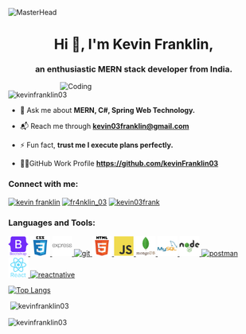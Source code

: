 ![MasterHead](https://i.pinimg.com/originals/2f/f4/28/2ff428006f3ade5f10beac69372062ab.gif)

<h1 align="center">Hi 👋, I'm Kevin Franklin,</h1>
<h3 align="center">an enthusiastic MERN stack developer from India.</h3>

<img align="right" alt="Coding" width="400" src="https://camo.githubusercontent.com/7126894c136cfcea2ead9679838b0ca5b8bf50f64c0b76dc0e69e75d9fc57314/68747470733a2f2f7237713677397a362e726f636b657463646e2e6d652f6361726565722f77702d636f6e74656e742f75706c6f6164732f323032302f30332f68656c6c6f2e676966">

<p align="left"> <img src="https://komarev.com/ghpvc/?username=kevinfranklin03&label=Profile%20views&color=0e75b6&style=flat" alt="kevinfranklin03" /> </p>

- 💬 Ask me about **MERN, C#, Spring Web Technology.**

- 📬 Reach me through **kevin03franklin@gmail.com**

- ⚡ Fun fact, **trust me I execute plans perfectly.**

- 🐱‍👤GitHub Work Profile **https://github.com/kevinFranklin03**

<h3 align="left">Connect with me:</h3>
<p align="left">
<a href="https://www.linkedin.com/in/kevinfranklin03/" target="blank"><img align="center" src="https://raw.githubusercontent.com/rahuldkjain/github-profile-readme-generator/master/src/images/icons/Social/linked-in-alt.svg" alt="kevin franklin" height="30" width="40" /></a>
<a href="https://instagram.com/fr4nklin_03" target="blank"><img align="center" src="https://raw.githubusercontent.com/rahuldkjain/github-profile-readme-generator/master/src/images/icons/Social/instagram.svg" alt="fr4nklin_03" height="30" width="40" /></a>
<a href="https://www.codechef.com/users/kevin03frank" target="blank"><img align="center" src="https://cdn.jsdelivr.net/npm/simple-icons@3.1.0/icons/codechef.svg" alt="kevin03frank" height="30" width="40" /></a>
</p>

<h3 align="left">Languages and Tools:</h3>
<p align="left"> <a href="https://getbootstrap.com" target="_blank" rel="noreferrer"> <img src="https://raw.githubusercontent.com/devicons/devicon/master/icons/bootstrap/bootstrap-plain-wordmark.svg" alt="bootstrap" width="40" height="40"/> </a> <a href="https://www.w3schools.com/css/" target="_blank" rel="noreferrer"> <img src="https://raw.githubusercontent.com/devicons/devicon/master/icons/css3/css3-original-wordmark.svg" alt="css3" width="40" height="40"/> </a> <a href="https://expressjs.com" target="_blank" rel="noreferrer"> <img src="https://raw.githubusercontent.com/devicons/devicon/master/icons/express/express-original-wordmark.svg" alt="express" width="40" height="40"/> </a> <a href="https://git-scm.com/" target="_blank" rel="noreferrer"> <img src="https://www.vectorlogo.zone/logos/git-scm/git-scm-icon.svg" alt="git" width="40" height="40"/> </a> <a href="https://www.w3.org/html/" target="_blank" rel="noreferrer"> <img src="https://raw.githubusercontent.com/devicons/devicon/master/icons/html5/html5-original-wordmark.svg" alt="html5" width="40" height="40"/> </a> <a href="https://developer.mozilla.org/en-US/docs/Web/JavaScript" target="_blank" rel="noreferrer"> <img src="https://raw.githubusercontent.com/devicons/devicon/master/icons/javascript/javascript-original.svg" alt="javascript" width="40" height="40"/> </a> <a href="https://www.mongodb.com/" target="_blank" rel="noreferrer"> <img src="https://raw.githubusercontent.com/devicons/devicon/master/icons/mongodb/mongodb-original-wordmark.svg" alt="mongodb" width="40" height="40"/> </a> <a href="https://www.mysql.com/" target="_blank" rel="noreferrer"> <img src="https://raw.githubusercontent.com/devicons/devicon/master/icons/mysql/mysql-original-wordmark.svg" alt="mysql" width="40" height="40"/> </a> <a href="https://nodejs.org" target="_blank" rel="noreferrer"> <img src="https://raw.githubusercontent.com/devicons/devicon/master/icons/nodejs/nodejs-original-wordmark.svg" alt="nodejs" width="40" height="40"/> </a> <a href="https://postman.com" target="_blank" rel="noreferrer"> <img src="https://www.vectorlogo.zone/logos/getpostman/getpostman-icon.svg" alt="postman" width="40" height="40"/> </a> <a href="https://reactjs.org/" target="_blank" rel="noreferrer"> <img src="https://raw.githubusercontent.com/devicons/devicon/master/icons/react/react-original-wordmark.svg" alt="react" width="40" height="40"/> </a> <a href="https://reactnative.dev/" target="_blank" rel="noreferrer"> <img src="https://reactnative.dev/img/header_logo.svg" alt="reactnative" width="40" height="40"/> </a> </p>

[![Top Langs](https://github-readme-stats.vercel.app/api/top-langs/?username=kevinfranklin03&layout=compact)](https://github.com/kevinfranklin03/github-readme-stats)

<p>&nbsp;<img align="center" src="https://github-readme-stats.vercel.app/api?username=kevinfranklin03&show_icons=true&locale=en" alt="kevinfranklin03" /></p>

<p><img align="center" src="https://github-readme-streak-stats.herokuapp.com/?user=kevinfranklin03&" alt="kevinfranklin03" /></p>
